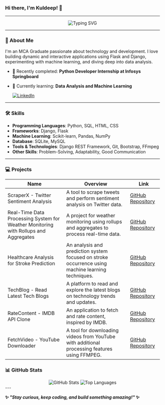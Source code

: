 ### Hi there, I'm Kuldeep! 👋

---

<div align="center">
  <img src="https://readme-typing-svg.herokuapp.com?font=Fira+Code&size=24&duration=3000&pause=500&color=F7F7F7&center=true&vCenter=true&width=600&lines=MCA+Graduate+%7C+Software+Developer;Skilled+in+Python+programming;Building+Interactive+Web+Apps;Django+%7C+Flask+%7C+Data+Analysis" alt="Typing SVG" />
</div>

---

### 🚀 About Me

I'm an MCA Graduate passionate about technology and development. I love building dynamic and interactive applications using Flask and Django, experimenting with machine learning, and diving deep into data analysis.

- 🔭 Recently completed: **Python Developer Internship at Infosys Springboard**
- 🌱 Currently learning: **Data Analysis and Machine Learning**

    [![LinkedIn](https://img.shields.io/badge/-LinkedIn-blue?style=flat-square&logo=linkedin)](https://linkedin.com/in/kuldeep7k)

---

### 🛠️ Skills

- **Programming Languages**: Python, SQL, HTML, CSS
- **Frameworks**: Django, Flask
- **Machine Learning**: Scikit-learn, Pandas, NumPy
- **Database**: SQLite, MySQL
- **Tools & Technologies**: Django REST Framework, Git, Bootstrap, FFmpeg
- **Other Skills**: Problem-Solving, Adaptability, Good Communication

---

### 💻 Projects

| **Name**                                              | **Overview**                                                                                               | **Link**                                                                                                     |
|-------------------------------------------------------|-----------------------------------------------------------------------------------------------------------|-------------------------------------------------------------------------------------------------------------|
| ScraperX - Twitter Sentiment Analysis                 | A tool to scrape tweets and perform sentiment analysis on Twitter data.                                    | [GitHub Repository](https://github.com/themanavpaul/scraperx-twitter-sentiment-analysis)                    |
| Real-Time Data Processing System for Weather Monitoring with Rollups and Aggregates | A project for weather monitoring using rollups and aggregates to process real-time data.                   | [GitHub Repository](https://github.com/Kuldeep7k/Real-Time-Data-Processing-System-for-Weather-Monitoring-with-Rollups-and-Aggregates) |
| Healthcare Analysis for Stroke Prediction             | An analysis and prediction system focused on stroke occurrence using machine learning techniques.          | [GitHub Repository](https://github.com/Kuldeep7k/Healthcare_Analysis_for_Stroke_Prediction)                 |
| TechBlog - Read Latest Tech Blogs                     | A platform to read and explore the latest blogs on technology trends and updates.                          | [GitHub Repository](https://github.com/Kuldeep7k/TechBlog-Read_Latest_Tech_Blogs)                          |
| RateContent - IMDB API Clone                          | An application to fetch and rate content, inspired by IMDB.                                                | [GitHub Repository](https://github.com/Kuldeep7k/RateContent-IMDB_API_Clone)                               |
| FetchVideo - YouTube Downloader                       | A tool for downloading videos from YouTube with additional processing features using FFMPEG.               | [GitHub Repository](https://github.com/Kuldeep7k/FetchVideo-YouTube_Downloader)                            |


### 📊 GitHub Stats
<div align="center">
    <img src="https://github-readme-stats.vercel.app/api?username=kuldeep7k&show_icons=true&theme=radical&count_private=true" alt="GitHub Stats" />
    <img src="https://github-readme-stats.vercel.app/api/top-langs/?username=kuldeep7k&layout=compact&theme=radical&hide_progress=true" alt="Top Languages" />
</div>
---

**✨ _"Stay curious, keep coding, and build something amazing!"_ ✨**
